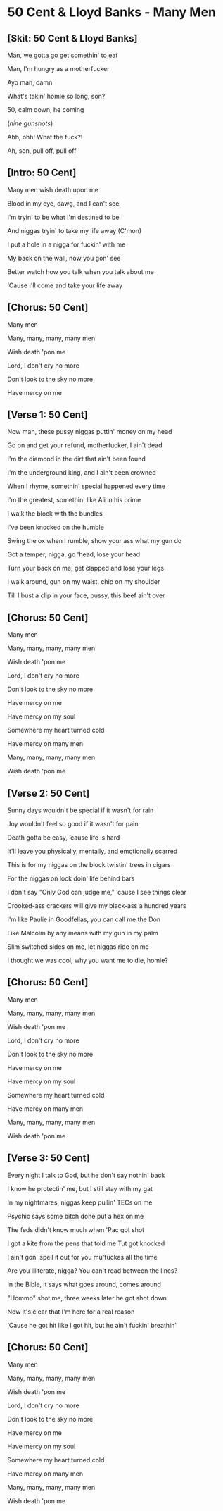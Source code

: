 # 50 Cent & Lloyd Banks - Many Men 
## [Skit: 50 Cent & Lloyd Banks]
Man, we gotta go get somethin' to eat

Man, I'm hungry as a motherfucker

Ayo man, damn

What's takin' homie so long, son?

50, calm down, he coming

(*nine gunshots*)

Ahh, ohh! What the fuck?!

Ah, son, pull off, pull off

## [Intro: 50 Cent]

Many men wish death upon me

Blood in my eye, dawg, and I can't see

I'm tryin' to be what I'm destined to be

And niggas tryin' to take my life away (C'mon)

I put a hole in a nigga for fuckin' with me

My back on the wall, now you gon' see

Better watch how you talk when you talk about me

‘Cause I'll come and take your life away

## [Chorus: 50 Cent]
Many men

Many, many, many, many men

Wish death 'pon me

Lord, I don't cry no more

Don't look to the sky no more

Have mercy on me

## [Verse 1: 50 Cent]
Now man, these pussy niggas puttin' money on my head

Go on and get your refund, motherfucker, I ain't dead

I'm the diamond in the dirt that ain't been found

I'm the underground king, and I ain't been crowned

When I rhyme, somethin' special happened every time

I'm the greatest, somethin' like Ali in his prime

I walk the block with the bundles

I've been knocked on the humble

Swing the ox when I rumble, show your ass what my gun do

Got a temper, nigga, go 'head, lose your head

Turn your back on me, get clapped and lose your legs

I walk around, gun on my waist, chip on my shoulder

Till I bust a clip in your face, pussy, this beef ain't over

## [Chorus: 50 Cent]
Many men

Many, many, many, many men

Wish death 'pon me

Lord, I don't cry no more

Don't look to the sky no more

Have mercy on me

Have mercy on my soul

Somewhere my heart turned cold

Have mercy on many men

Many, many, many, many men

Wish death 'pon me

## [Verse 2: 50 Cent]
Sunny days wouldn't be special if it wasn't for rain

Joy wouldn't feel so good if it wasn't for pain

Death gotta be easy, ‘cause life is hard

It'll leave you physically, mentally, and emotionally scarred

This is for my niggas on the block twistin' trees in cigars

For the niggas on lock doin' life behind bars

I don't say "Only God can judge me," ‘cause I see things clear

Crooked-ass crackers will give my black-ass a hundred years

I'm like Paulie in Goodfellas, you can call me the Don

Like Malcolm by any means with my gun in my palm

Slim switched sides on me, let niggas ride on me

I thought we was cool, why you want me to die, homie?

## [Chorus: 50 Cent]
Many men

Many, many, many, many men

Wish death 'pon me

Lord, I don't cry no more

Don't look to the sky no more

Have mercy on me

Have mercy on my soul

Somewhere my heart turned cold

Have mercy on many men

Many, many, many, many men

Wish death 'pon me

## [Verse 3: 50 Cent]
Every night I talk to God, but he don't say nothin' back

I know he protectin' me, but I still stay with my gat

In my nightmares, niggas keep pullin' TECs on me

Psychic says some bitch done put a hex on me

The feds didn't know much when 'Pac got shot

I got a kite from the pens that told me Tut got knocked

I ain't gon' spell it out for you mu'fuckas all the time

Are you illiterate, nigga? You can't read between the lines?

In the Bible, it says what goes around, comes around

"Hommo" shot me, three weeks later he got shot down

Now it's clear that I'm here for a real reason

‘Cause he got hit like I got hit, but he ain't fuckin' breathin'

## [Chorus: 50 Cent]

Many men

Many, many, many, many men

Wish death 'pon me

Lord, I don't cry no more

Don't look to the sky no more

Have mercy on me

Have mercy on my soul

Somewhere my heart turned cold

Have mercy on many men

Many, many, many, many men

Wish death 'pon me

